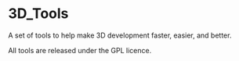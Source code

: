 3D_Tools
========

A set of tools to help make 3D development faster, easier, and better.

All tools are released under the GPL licence.
